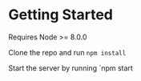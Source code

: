 # Getting Started
Requires Node >= 8.0.0

Clone the repo and run `npm install`

Start the server by running `npm start
